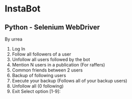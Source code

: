 # InstaBot
## Python - Selenium WebDriver

By urrea

1. Log In
2. Follow all followers of a user
3. Unfollow all users followed by the bot
4. Mention N users in a publication (For raffers)
5. Common friends between 2 users
6. Backup of following users
7. Execute your backup (Follows all of your backup users)
8. Unfollow all (0 following)
9. Exit
Select option [1-9]:
